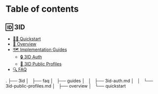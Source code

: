 # Table of contents

## 🆔 3ID

* [🏃‍♂️ Quickstart](3id/quickstart/index.md)
* [🔮 Overview](3id/overview/index.md)
* [🗺️ Implementation Guides](3id/guides/index.md)
  * [🔒 3ID Auth](3id/guides/3id-auth.md)
  * [📓 3ID Public Profiles](3id/guides/3id-public-profiles.md)
* [🔍 FAQ](3id/faq/index.md)

<!--
## Use headings to create page groups like this one​

* [First page's title](use-headings-to-create-page-groups-like-this-one/first-pages-title/README.md)
  * [Some child page](use-headings-to-create-page-groups-like-this-one/first-pages-title/some-child-page.md)
  * [Some other child page](use-headings-to-create-page-groups-like-this-one/first-pages-title/some-other-child-page.md)
* [Second page's title](use-headings-to-create-page-groups-like-this-one/second-pages-title/README.md)
  * [Some child page](use-headings-to-create-page-groups-like-this-one/second-pages-title/some-child-page.md)
  * [Some other child page](use-headings-to-create-page-groups-like-this-one/second-pages-title/some-other-child-page.md)

## A second-page group​

* [Yet another page](a-second-page-group/yet-another-page.md)
-->
.
├── 3id
│   ├── faq
│   ├── guides
│   │   ├── 3id-auth.md
│   │   └── 3id-public-profiles.md
│   ├── overview
│   └── quickstart
